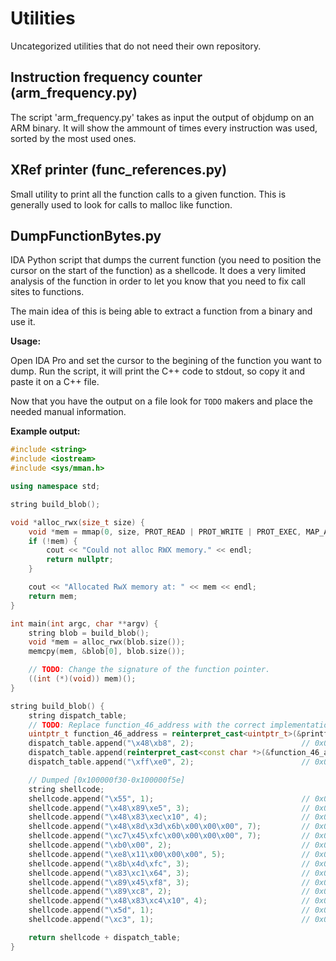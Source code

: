 Utilities
=========

Uncategorized utilities that do not need their own repository.


Instruction frequency counter (arm_frequency.py)
----------------------------------------------------

The script 'arm_frequency.py' takes as input the output of objdump 
on an ARM binary.
It will show the ammount of times every instruction was used, sorted
by the most used ones.

XRef printer (func_references.py)
---------------------------------

Small utility to print all the function calls to a given function.
This is generally used to look for calls to malloc like function.

DumpFunctionBytes.py
--------------------

IDA Python script that dumps the current function (you need to position
the cursor on the start of the function) as a shellcode.
It does a very limited analysis of the function in order to let you know
that you need to fix call sites to functions.

The main idea of this is being able to extract a function from a binary
and use it.

**Usage:**

Open IDA Pro and set the cursor to the begining of the function you want to dump.
Run the script, it will print the C++ code to stdout, so copy it and paste it on
a C++ file.

Now that you have the output on a file look for `TODO` makers and place the needed
manual information.

**Example output:**

```c++
#include <string>
#include <iostream>
#include <sys/mman.h>

using namespace std;

string build_blob();

void *alloc_rwx(size_t size) {
    void *mem = mmap(0, size, PROT_READ | PROT_WRITE | PROT_EXEC, MAP_ANON | MAP_PRIVATE, 0, 0);
    if (!mem) {
        cout << "Could not alloc RWX memory." << endl;
        return nullptr;
    }

    cout << "Allocated RwX memory at: " << mem << endl;
    return mem;
}

int main(int argc, char **argv) {
    string blob = build_blob();
    void *mem = alloc_rwx(blob.size());
    memcpy(mem, &blob[0], blob.size());

    // TODO: Change the signature of the function pointer.
    ((int (*)(void)) mem)();
}

string build_blob() {
    string dispatch_table;
    // TODO: Replace function_46_address with the correct implementation.
    uintptr_t function_46_address = reinterpret_cast<uintptr_t>(&printf);
    dispatch_table.append("\x48\xb8", 2);                        // 0x0000002e: movabs   rax, function_46_address
    dispatch_table.append(reinterpret_cast<const char *>(&function_46_address), sizeof(function_46_address));
    dispatch_table.append("\xff\xe0", 2);                        // 0x00000038: jmp      rax

    // Dumped [0x100000f30-0x100000f5e]
    string shellcode;
    shellcode.append("\x55", 1);                                 // 0x00000000: push     rbp
    shellcode.append("\x48\x89\xe5", 3);                         // 0x00000001: mov      rbp, rsp
    shellcode.append("\x48\x83\xec\x10", 4);                     // 0x00000004: sub      rsp, 0x10
    shellcode.append("\x48\x8d\x3d\x6b\x00\x00\x00", 7);         // 0x00000008: lea      rdi, qword ptr [rip + 0x6b]
    shellcode.append("\xc7\x45\xfc\x00\x00\x00\x00", 7);         // 0x0000000f: mov      dword ptr [rbp - 4], 0
    shellcode.append("\xb0\x00", 2);                             // 0x00000016: mov      al, 0
    shellcode.append("\xe8\x11\x00\x00\x00", 5);                 // 0x00000018: call     0x2e
    shellcode.append("\x8b\x4d\xfc", 3);                         // 0x0000001d: mov      ecx, dword ptr [rbp - 4]
    shellcode.append("\x83\xc1\x64", 3);                         // 0x00000020: add      ecx, 0x64
    shellcode.append("\x89\x45\xf8", 3);                         // 0x00000023: mov      dword ptr [rbp - 8], eax
    shellcode.append("\x89\xc8", 2);                             // 0x00000026: mov      eax, ecx
    shellcode.append("\x48\x83\xc4\x10", 4);                     // 0x00000028: add      rsp, 0x10
    shellcode.append("\x5d", 1);                                 // 0x0000002c: pop      rbp
    shellcode.append("\xc3", 1);                                 // 0x0000002d: ret      

    return shellcode + dispatch_table;
}
```
